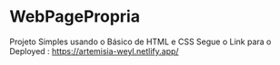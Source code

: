 # WebPagePropria
Projeto Simples usando o Básico de HTML e CSS
Segue o Link para o Deployed : https://artemisia-weyl.netlify.app/
